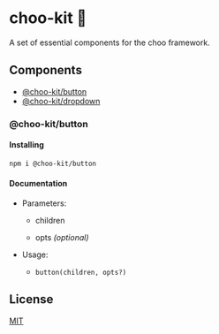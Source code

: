 # choo-kit 🔧

A set of essential components for the choo framework.

## Components

- [@choo-kit/button](#choo-kitbutton)
- [@choo-kit/dropdown](#choo-kitdropdown)

### @choo-kit/button

#### Installing

```sh
npm i @choo-kit/button
```

#### Documentation

- Parameters:

  - children

  - opts *(optional)*

- Usage:

  - ``button(children, opts?)``

## License

[MIT](https://tldrlegal.com/license/mit-license)
